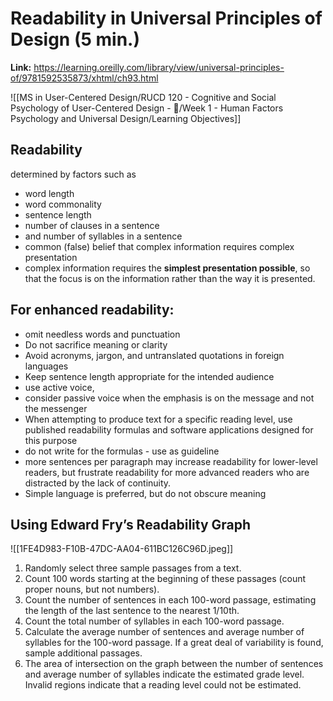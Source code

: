 # Readability in Universal Principles of Design (5 min.)
**Link:** https://learning.oreilly.com/library/view/universal-principles-of/9781592535873/xhtml/ch93.html

![[MS in User-Centered Design/RUCD 120 - Cognitive and Social Psychology of User-Centered Design - 💾/Week 1 - Human Factors Psychology and Universal Design/Learning Objectives]]

## **Readability**

determined by factors such as 
- word length
- word commonality
- sentence length
- number of clauses in a sentence
- and number of syllables in a sentence
- common (false) belief that complex information requires complex presentation
- complex information requires the **simplest presentation possible**, so that the focus is on the information rather than the way it is presented.

## For enhanced readability:
- omit needless words and punctuation
- Do not sacrifice meaning or clarity 
- Avoid acronyms, jargon, and untranslated quotations in foreign languages
- Keep sentence length appropriate for the intended audience
- use active voice, 
- consider passive voice when the emphasis is on the message and not the messenger
- When attempting to produce text for a specific reading level, use published readability formulas and software applications designed for this purpose
- do not write for the formulas - use as guideline
- more sentences per paragraph may increase readability for lower-level readers, but frustrate readability for more advanced readers who are distracted by the lack of continuity.
- Simple language is preferred, but do not obscure meaning

## Using Edward Fry’s Readability Graph
![[1FE4D983-F10B-47DC-AA04-611BC126C96D.jpeg]]

1. Randomly select three sample passages from a text.
2. Count 100 words starting at the beginning of these passages (count proper nouns, but not numbers).
3. Count the number of sentences in each 100-word passage, estimating the length of the last sentence to the nearest 1/10th.
4. Count the total number of syllables in each 100-word passage.
5. Calculate the average number of sentences and average number of syllables for the 100-word passage. If a great deal of variability is found, sample additional passages.
6. The area of intersection on the graph between the number of sentences and average number of syllables indicate the estimated grade level. Invalid regions indicate that a reading level could not be estimated.